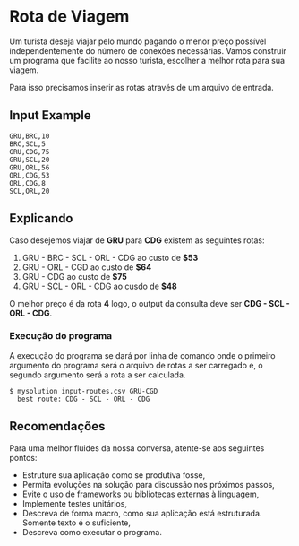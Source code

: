 # Rota de Viagem #

Um turista deseja viajar pelo mundo pagando o menor preço possível independentemente do número de conexões necessárias.
Vamos construir um programa que facilite ao nosso turista, escolher a melhor rota para sua viagem.

Para isso precisamos inserir as rotas através de um arquivo de entrada.

## Input Example ##
```csv
GRU,BRC,10
BRC,SCL,5
GRU,CDG,75
GRU,SCL,20
GRU,ORL,56
ORL,CDG,53
ORL,CDG,8
SCL,ORL,20
```

## Explicando ## 
Caso desejemos viajar de **GRU** para **CDG** existem as seguintes rotas:

1. GRU - BRC - SCL - ORL - CDG ao custo de **$53**
2. GRU - ORL - CGD ao custo de **$64**
3. GRU - CDG ao custo de **$75**
4. GRU - SCL - ORL - CDG ao cusdo de **$48**

O melhor preço é da rota **4** logo, o output da consulta deve ser **CDG - SCL - ORL - CDG**.

### Execução do programa ###
A execução do programa se dará por linha de comando onde o primeiro argumento do programa será o arquivo de rotas a ser carregado e, o segundo argumento será a rota a ser calculada.

```shell
$ mysolution input-routes.csv GRU-CGD
  best route: CDG - SCL - ORL - CDG
```

## Recomendações ##
Para uma melhor fluides da nossa conversa, atente-se aos seguintes pontos:

* Estruture sua aplicação como se produtiva fosse,
* Permita evoluções na solução para discussão nos próximos passos,
* Evite o uso de frameworks ou bibliotecas externas à linguagem,
* Implemente testes unitários,
* Descreva de forma macro, como sua aplicação está estruturada. Somente texto é o suficiente,
* Descreva como executar o programa.